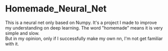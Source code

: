# Homemade_Neural_Net
This is a neural net only based on Numpy. It's a project I made to improve my understanding on deep learning.
The word "homemade" means it is very simple and slow.  
But in my opinion, only if I successfully make my own nn, I'm not get familiar with it. 
